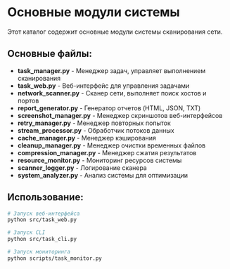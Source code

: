 # Основные модули системы

Этот каталог содержит основные модули системы сканирования сети.

## Основные файлы:

- **task_manager.py** - Менеджер задач, управляет выполнением сканирования
- **task_web.py** - Веб-интерфейс для управления задачами
- **network_scanner.py** - Сканер сети, выполняет поиск хостов и портов
- **report_generator.py** - Генератор отчетов (HTML, JSON, TXT)
- **screenshot_manager.py** - Менеджер скриншотов веб-интерфейсов
- **retry_manager.py** - Менеджер повторных попыток
- **stream_processor.py** - Обработчик потоков данных
- **cache_manager.py** - Менеджер кэширования
- **cleanup_manager.py** - Менеджер очистки временных файлов
- **compression_manager.py** - Менеджер сжатия результатов
- **resource_monitor.py** - Мониторинг ресурсов системы
- **scanner_logger.py** - Логирование сканера
- **system_analyzer.py** - Анализ системы для оптимизации

## Использование:

```bash
# Запуск веб-интерфейса
python src/task_web.py

# Запуск CLI
python src/task_cli.py

# Запуск мониторинга
python scripts/task_monitor.py
```
